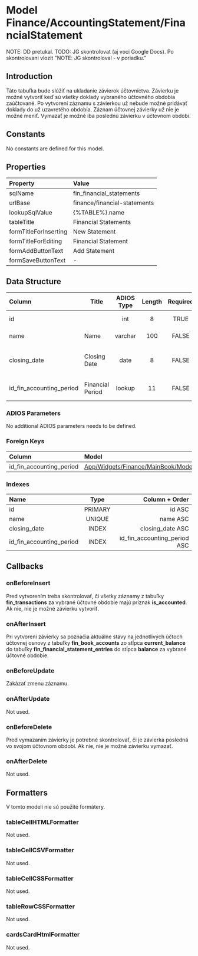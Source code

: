 # Model Finance/AccountingStatement/FinancialStatement

NOTE: DD pretukal.
TODO: JG skontrolovat (aj voci Google Docs). Po skontrolovani vlozit "NOTE: JG skontroloval - v poriadku."

## Introduction

Táto tabuľka bude slúžiť na ukladanie závierok účtovníctva. Závierku je možné vytvoriť keď sú všetky doklady vybraného účtovného obdobia zaúčtované. Po vytvorení záznamu s závierkou už nebude možné pridávať doklady do už uzavretého obdobia.
Záznam účtovnej závierky už nie je možné meniť. Vymazať je možné iba poslednú závierku v účtovnom období.

## Constants

No constants are defined for this model.

## Properties

| Property              | Value                        |
| :-------------------- | :--------------------------- |
| sqlName               | fin_financial_statements     |
| urlBase               | finance/financial-statements |
| lookupSqlValue        | {%TABLE%}.name               |
| tableTitle            | Financial Statements         |
| formTitleForInserting | New Statement                |
| formTitleForEditing   | Financial Statement          |
| formAddButtonText     | Add Statement                |
| formSaveButtonText    | -                            |

## Data Structure

| Column                   | Title            | ADIOS Type | Length | Required | Notes                                   |
| :----------------------- | ---------------- | :--------: | :----: | :------: | :-------------------------------------- |
| id                       |                  |    int     |   8    |   TRUE   | Unique record ID                        |
| name                     | Name             |  varchar   |  100   |  FALSE   | Názov závierky                          |
| closing_date             | Closing Date     |    date    |   8    |  FALSE   | Dátum, ku ktorému je závierka vystavená |
| id_fin_accounting_period | Financial Period |   lookup   |   11   |  FALSE   | ID účtovného obdobia                    |

### ADIOS Parameters

No additional ADIOS parameters needs to be defined.

### Foreign Keys

| Column                   | Model                                                                                                        | Relation | OnUpdate | OnDelete |
| :----------------------- | :----------------------------------------------------------------------------------------------------------- | :------: | :------: | :------: |
| id_fin_accounting_period | [App/Widgets/Finance/MainBook/Models/AccountingPeriod](../../../Finance/MainBook/Models/AccountingPeriod.md) |   1:N    | Cascade  | Restrict |

### Indexes

| Name                     |  Type   |               Column + Order |
| :----------------------- | :-----: | ---------------------------: |
| id                       | PRIMARY |                       id ASC |
| name                     | UNIQUE  |                     name ASC |
| closing_date             |  INDEX  |             closing_date ASC |
| id_fin_accounting_period |  INDEX  | id_fin_accounting_period ASC |

## Callbacks

### onBeforeInsert

Pred vytvorením treba skontrolovať, či všetky záznamy z tabuľky **fin_transactions** za vybrané účtovné obdobie majú príznak **is_accounted**. Ak nie, nie je možné závierku vytvoriť.

### onAfterInsert

Pri vytvorení závierky sa poznačia aktuálne stavy na jednotlivých účtoch účtovnej osnovy z tabuľky **fin_book_accounts** zo stĺpca **current_balance** do tabuľky **fin_financial_statement_entries** do stĺpca **balance** za vybrané účtovné obdobie. 

### onBeforeUpdate

Zakázať zmenu záznamu.

### onAfterUpdate

Not used.

### onBeforeDelete

Pred vymazaním závierky je potrebné skontrolovať, či je závierka posledná vo svojom účtovnom období. Ak nie, nie je možné závierku vymazať.

### onAfterDelete

Not used.

## Formatters

V tomto modeli nie sú použité formátery.

### tableCellHTMLFormatter

Not used.

### tableCellCSVFormatter

Not used.

### tableCellCSSFormatter

Not used.

### tableRowCSSFormatter

Not used.

### cardsCardHtmlFormatter

Not used.
